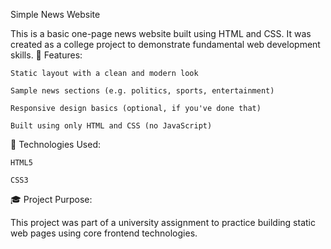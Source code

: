 Simple News Website

This is a basic one-page news website built using HTML and CSS. It was created as a college project to demonstrate fundamental web development skills.
🔧 Features:

    Static layout with a clean and modern look

    Sample news sections (e.g. politics, sports, entertainment)

    Responsive design basics (optional, if you've done that)

    Built using only HTML and CSS (no JavaScript)

📁 Technologies Used:

    HTML5

    CSS3

🎓 Project Purpose:

This project was part of a university assignment to practice building static web pages using core frontend technologies.
